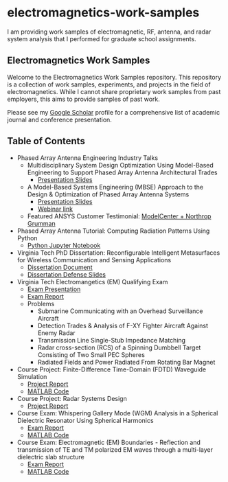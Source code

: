 # electromagnetics-work-samples
I am providing work samples of electromagnetic, RF, antenna, and radar system analysis that I performed for graduate school assignments.

## Electromagnetics Work Samples

Welcome to the Electromagnetics Work Samples repository. This repository is a collection of work samples, experiments, and projects in the field of electromagnetics. While I cannot share proprietary work samples from past employers, this aims to provide samples of past work.

Please see my [Google Scholar](https://scholar.google.com/citations?user=SZPSZm0AAAAJ&hl=en) profile for a comprehensive list of academic journal and conference presentation.

## Table of Contents

- Phased Array Antenna Engineering Industry Talks
  - Multidisciplinary System Design Optimization Using Model-Based Engineering to Support Phased Array Antenna Architectural Trades
    - [Presentation Slides](https://github.com/jman4162/electromagnetics-work-samples/blob/main/Phx2018UC_MDAO_Northrop-Grumman_Hodge.pdf)
  - A Model-Based Systems Engineering (MBSE) Approach to the Design & Optimization of Phased Array Antenna Systems
    - [Presentation Slides](https://github.com/jman4162/electromagnetics-work-samples/blob/main/A%20Model-Based%20Systems%20Engineering%20(MBSE)%20Approach%20to%20the%20Design%20%26%20Optimization%20of%20Phased%20Array%20Antenna%20Systems-MC_Presentation-2020-Final-1.pdf)
    - [Webinar link](https://www.phoenix-int.com/a-model-based-systems-engineering-mbse-approach-to-the-design-optimization-of-phased-array-antenna-systems-webinar-northrop-grumman-mission-systems/)
  - Featured ANSYS Customer Testimonial: [ModelCenter + Northrop Grumman](https://www.ansys.com/content/dam/resource-center/case-study/modelcenter-northrop-grumman-case-study.pdf)
- Phased Array Antenna Tutorial: Computing Radiation Patterns Using Python
  - [Python Jupyter Notebook](https://github.com/jman4162/Phased-Array-Antenna-Model/blob/main/Phased_Array_Antennas_Computing_Radiation_Patterns_Using_Python.ipynb)
- Virginia Tech PhD Dissertation: Reconfigurable Intelligent Metasurfaces for Wireless Communication and Sensing Applications
  - [Dissertation Document](https://vtechworks.lib.vt.edu/items/9011f677-0fcd-4f1a-9249-f5abe05bb806)
  - [Dissertation Defense Slides](https://github.com/jman4162/electromagnetics-work-samples/blob/main/Hodge-John-PhD-Dissertation-Defense-Nov2021-Final-2.pdf)
- Virginia Tech Electromangetics (EM) Qualifying Exam
  - [Exam Presentation](https://github.com/jman4162/electromagnetics-work-samples/blob/main/VT%20EM%20Waves%20Qualifying%20Exam%20Presentation_C.pdf)
  - [Exam Report](https://github.com/jman4162/electromagnetics-work-samples/blob/main/Hodge_John_Qualifying_Exam_Answers_E1.pdf)
  - Problems
    - Submarine Communicating with an Overhead Surveillance Aircraft
    - Detection Trades & Analysis of F-XY Fighter Aircraft Against Enemy Radar
    - Transmission Line Single-Stub Impedance Matching
    - Radar cross-section (RCS) of a Spinning Dumbbell Target Consisting of Two Small PEC Spheres
    - Radiated Fields and Power Radiated From Rotating Bar Magnet
- Course Project: Finite-Difference Time-Domain (FDTD) Waveguide Simulation
  - [Project Report](https://github.com/jman4162/electromagnetics-work-samples/blob/main/Hodge_John_ECE_5106_FDTD_Project_Doc_Draft_C.pdf)
  - [MATLAB Code](https://github.com/jman4162/electromagnetics-work-samples/tree/main/fdtd-waveguide-calcs)
- Course Project: Radar Systems Design
  - [Project Report](https://github.com/jman4162/electromagnetics-work-samples/blob/main/Hodge_John_ECE%205635%20Radar%20Systems_REVISED.pdf)
- Course Exam: Whispering Gallery Mode (WGM) Analysis in a Spherical Dielectric Resonator Using Spherical Harmonics
  - [Exam Report](https://github.com/jman4162/electromagnetics-work-samples/blob/main/Whispering%20Gallery%20Mode%20-%20Hodge_John_ECE_5106_Final_Exam_Doc_Draft_E.pdf)
  - [MATLAB Code](https://github.com/jman4162/electromagnetics-work-samples/tree/main/ece5106finalexamcode-WGM)
- Course Exam: Electromagnetic (EM) Boundaries - Reflection and transmission of TE and TM polarized EM waves through a multi-layer dielectric slab structure
  - [Exam Report](https://github.com/jman4162/electromagnetics-work-samples/blob/main/EM%20Boundaries%20-%20Hodge_John_ECE_5105_Final_Exam_Draft_A%20(1).pdf)
  - [MATLAB Code](https://github.com/jman4162/electromagnetics-work-samples/tree/main/ece5105finalexamfinalcode)

